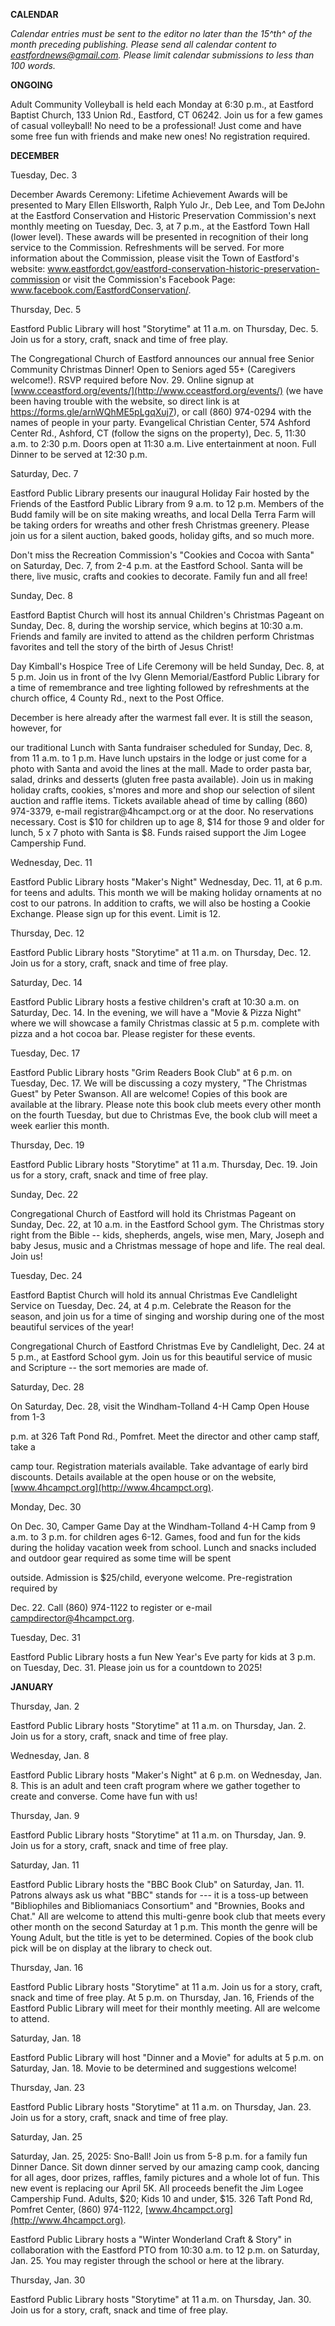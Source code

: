 **CALENDAR**

*Calendar entries must be sent to the editor no later than the 15^th^ of
the month preceding publishing. Please send all calendar content to
<eastfordnews@gmail.com>. Please limit calendar submissions to less than
100 words.*

**ONGOING**

Adult Community Volleyball is held each Monday at 6:30 p.m., at Eastford
Baptist Church, 133 Union Rd., Eastford, CT 06242. Join us for a few
games of casual volleyball! No need to be a professional! Just come and
have some free fun with friends and make new ones! No registration
required.

**DECEMBER**

Tuesday, Dec. 3

December Awards Ceremony: Lifetime Achievement Awards will be presented
to Mary Ellen Ellsworth, Ralph Yulo Jr., Deb Lee, and Tom DeJohn at the
Eastford Conservation and Historic Preservation Commission's next
monthly meeting on Tuesday, Dec. 3, at 7 p.m., at the Eastford Town Hall
(lower level). These awards will be presented in recognition of their
long service to the Commission. Refreshments will be served. For more
information about the Commission, please visit the Town of Eastford's
website:
www.eastfordct.gov/eastford-conservation-historic-preservation-commission
or visit the Commission's Facebook Page:
www.facebook.com/EastfordConservation/.

Thursday, Dec. 5

Eastford Public Library will host "Storytime" at 11 a.m. on Thursday,
Dec. 5. Join us for a story, craft, snack and time of free play.

The Congregational Church of Eastford announces our annual free Senior
Community Christmas Dinner! Open to Seniors aged 55+ (Caregivers
welcome!). RSVP required before Nov. 29. Online signup at
[www.cceastford.org/events/](http://www.cceastford.org/events/) (we have
been having trouble with the website, so direct link is at
<https://forms.gle/arnWQhME5pLgqXuj7>), or call (860) 974-0294 with the
names of people in your party. Evangelical Christian Center, 574 Ashford
Center Rd., Ashford, CT (follow the signs on the property), Dec. 5,
11:30 a.m. to 2:30 p.m. Doors open at 11:30 a.m. Live entertainment at
noon. Full Dinner to be served at 12:30 p.m.

Saturday, Dec. 7

Eastford Public Library presents our inaugural Holiday Fair hosted by
the Friends of the Eastford Public Library from 9 a.m. to 12 p.m.
Members of the Budd family will be on site making wreaths, and local
Della Terra Farm will be taking orders for wreaths and other fresh
Christmas greenery. Please join us for a silent auction, baked goods,
holiday gifts, and so much more.

Don't miss the Recreation Commission's "Cookies and Cocoa with Santa" on
Saturday, Dec. 7, from 2-4 p.m. at the Eastford School. Santa will be
there, live music, crafts and cookies to decorate. Family fun and all
free!

Sunday, Dec. 8

Eastford Baptist Church will host its annual Children's Christmas
Pageant on Sunday, Dec. 8, during the worship service, which begins at
10:30 a.m. Friends and family are invited to attend as the children
perform Christmas favorites and tell the story of the birth of Jesus
Christ!

Day Kimball's Hospice Tree of Life Ceremony will be held Sunday, Dec. 8,
at 5 p.m. Join us in front of the Ivy Glenn Memorial/Eastford Public
Library for a time of remembrance and tree lighting followed by
refreshments at the church office, 4 County Rd., next to the Post
Office.

December is here already after the warmest fall ever. It is still the
season, however, for

our traditional Lunch with Santa fundraiser scheduled for Sunday, Dec.
8, from 11 a.m. to 1 p.m. Have lunch upstairs in the lodge or just come
for a photo with Santa and avoid the lines at the mall. Made to order
pasta bar, salad, drinks and desserts (gluten free pasta available).
Join us in making holiday crafts, cookies, s'mores and more and shop our
selection of silent auction and raffle items. Tickets available ahead of
time by calling (860) 974-3379, e-mail registrar\@4hcampct.org or at the
door. No reservations necessary. Cost is \$10 for children up to age 8,
\$14 for those 9 and older for lunch, 5 x 7 photo with Santa is \$8.
Funds raised support the Jim Logee Campership Fund.

Wednesday, Dec. 11

Eastford Public Library hosts "Maker's Night" Wednesday, Dec. 11, at 6
p.m. for teens and adults. This month we will be making holiday
ornaments at no cost to our patrons. In addition to crafts, we will also
be hosting a Cookie Exchange. Please sign up for this event. Limit is
12.

Thursday, Dec. 12

Eastford Public Library hosts "Storytime" at 11 a.m. on Thursday, Dec.
12. Join us for a story, craft, snack and time of free play.

Saturday, Dec. 14

Eastford Public Library hosts a festive children's craft at 10:30 a.m.
on Saturday, Dec. 14. In the evening, we will have a "Movie & Pizza
Night" where we will showcase a family Christmas classic at 5 p.m.
complete with pizza and a hot cocoa bar. Please register for these
events.

Tuesday, Dec. 17

Eastford Public Library hosts "Grim Readers Book Club" at 6 p.m. on
Tuesday, Dec. 17. We will be discussing a cozy mystery, "The Christmas
Guest" by Peter Swanson. All are welcome! Copies of this book are
available at the library. Please note this book club meets every other
month on the fourth Tuesday, but due to Christmas Eve, the book club
will meet a week earlier this month.

Thursday, Dec. 19

Eastford Public Library hosts "Storytime" at 11 a.m. Thursday, Dec. 19.
Join us for a story, craft, snack and time of free play.

Sunday, Dec. 22

Congregational Church of Eastford will hold its Christmas Pageant on
Sunday, Dec. 22, at 10 a.m. in the Eastford School gym. The Christmas
story right from the Bible -- kids, shepherds, angels, wise men, Mary,
Joseph and baby Jesus, music and a Christmas message of hope and life.
The real deal. Join us!

Tuesday, Dec. 24

Eastford Baptist Church will hold its annual Christmas Eve Candlelight
Service on Tuesday, Dec. 24, at 4 p.m. Celebrate the Reason for the
season, and join us for a time of singing and worship during one of the
most beautiful services of the year!

Congregational Church of Eastford Christmas Eve by Candlelight, Dec. 24
at 5 p.m., at Eastford School gym. Join us for this beautiful service of
music and Scripture -- the sort memories are made of.

Saturday, Dec. 28

On Saturday, Dec. 28, visit the Windham-Tolland 4-H Camp Open House from
1-3

p.m. at 326 Taft Pond Rd., Pomfret. Meet the director and other camp
staff, take a

camp tour. Registration materials available. Take advantage of early
bird discounts. Details available at the open house or on the website,
[www.4hcampct.org](http://www.4hcampct.org).

Monday, Dec. 30

On Dec. 30, Camper Game Day at the Windham-Tolland 4-H Camp from 9 a.m.
to 3 p.m. for children ages 6-12. Games, food and fun for the kids
during the holiday vacation week from school. Lunch and snacks included
and outdoor gear required as some time will be spent

outside. Admission is \$25/child, everyone welcome. Pre-registration
required by

Dec. 22. Call (860) 974-1122 to register or e-mail
<campdirector@4hcampct.org>.

Tuesday, Dec. 31

Eastford Public Library hosts a fun New Year's Eve party for kids at 3
p.m. on Tuesday, Dec. 31. Please join us for a countdown to 2025!

**JANUARY**

Thursday, Jan. 2

Eastford Public Library hosts "Storytime" at 11 a.m. on Thursday, Jan.
2. Join us for a story, craft, snack and time of free play.

Wednesday, Jan. 8

Eastford Public Library hosts "Maker's Night" at 6 p.m. on Wednesday,
Jan. 8. This is an adult and teen craft program where we gather together
to create and converse. Come have fun with us!

Thursday, Jan. 9

Eastford Public Library hosts "Storytime" at 11 a.m. on Thursday, Jan.
9. Join us for a story, craft, snack and time of free play.

Saturday, Jan. 11

Eastford Public Library hosts the "BBC Book Club" on Saturday, Jan. 11.
Patrons always ask us what "BBC" stands for --- it is a toss-up between
"Bibliophiles and Bibliomaniacs Consortium" and "Brownies, Books and
Chat." All are welcome to attend this multi-genre book club that meets
every other month on the second Saturday at 1 p.m. This month the genre
will be Young Adult, but the title is yet to be determined. Copies of
the book club pick will be on display at the library to check out.

Thursday, Jan. 16

Eastford Public Library hosts "Storytime" at 11 a.m. Join us for a
story, craft, snack and time of free play. At 5 p.m. on Thursday, Jan.
16, Friends of the Eastford Public Library will meet for their monthly
meeting. All are welcome to attend.

Saturday, Jan. 18

Eastford Public Library will host "Dinner and a Movie" for adults at 5
p.m. on Saturday, Jan. 18. Movie to be determined and suggestions
welcome!

Thursday, Jan. 23

Eastford Public Library hosts "Storytime" at 11 a.m. on Thursday, Jan.
23. Join us for a story, craft, snack and time of free play.

Saturday, Jan. 25

Saturday, Jan. 25, 2025: Sno-Ball! Join us from 5-8 p.m. for a family
fun Dinner Dance. Sit down dinner served by our amazing camp cook,
dancing for all ages, door prizes, raffles, family pictures and a whole
lot of fun. This new event is replacing our April 5K. All proceeds
benefit the Jim Logee Campership Fund. Adults, \$20; Kids 10 and under,
\$15. 326 Taft Pond Rd, Pomfret Center, (860) 974-1122,
[www.4hcampct.org](http://www.4hcampct.org).

Eastford Public Library hosts a "Winter Wonderland Craft & Story" in
collaboration with the Eastford PTO from 10:30 a.m. to 12 p.m. on
Saturday, Jan. 25. You may register through the school or here at the
library.

Thursday, Jan. 30

Eastford Public Library hosts "Storytime" at 11 a.m. on Thursday, Jan.
30. Join us for a story, craft, snack and time of free play.

